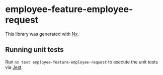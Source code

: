 # employee-feature-employee-request

This library was generated with [Nx](https://nx.dev).

## Running unit tests

Run `nx test employee-feature-employee-request` to execute the unit tests via [Jest](https://jestjs.io).
